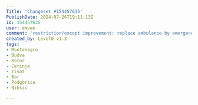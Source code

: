 ```yaml
---
Title: 'Changeset #154457635'
PublishDate: 2024-07-26T19:11:13Z
id: 154457635
user: emvee
comment: 'restriction/except improvement: replace ambulance by emergency'
created_by: Level0 v1.3
tags:
- Montenegro
- Budva
- Kotor
- Cetinje
- Tivat
- Bar
- Podgorica
- Nikšić

---
```

